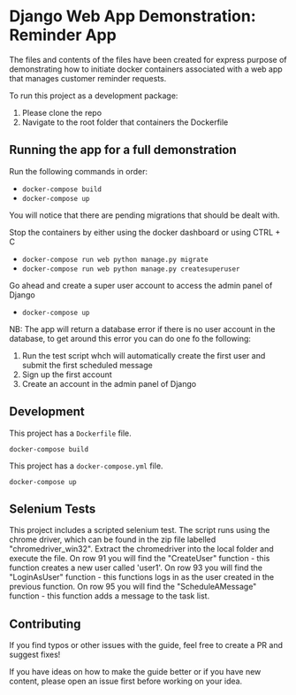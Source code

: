 # Django Web App Demonstration: Reminder App

The files and contents of the files have been created for express purpose of demonstrating how to initiate docker 
containers associated with a web app that manages customer reminder requests.

To run this project as a development package:
1) Please clone the repo
2) Navigate to the root folder that containers the Dockerfile


## Running the app for a full demonstration

Run the following commands in order:
- ```docker-compose build ```
- ```docker-compose up ```

You will notice that there are pending migrations that should be dealt with.

Stop the containers by either using the docker dashboard or using CTRL + C

- ```docker-compose run web python manage.py migrate ```
- ```docker-compose run web python manage.py createsuperuser ```

Go ahead and create a super user account to access the admin panel of Django

- ```docker-compose up ```

NB: The app will return a database error if there is no user account in the database, to get around this error you can do one fo the following:
1) Run the test script whch will automatically create the first user and submit the first scheduled message
2) Sign up the first account
3) Create an account in the admin panel of Django

## Development

This project has a `Dockerfile` file.

```docker-compose build```

This project has a `docker-compose.yml` file.

```docker-compose up```

## Selenium Tests

This project includes a scripted selenium test. The script runs using the chrome driver, which can be found in the zip file labelled "chromedriver_win32". Extract the chromedriver into the local folder and execute the file.
On row 91 you will find the "CreateUser" function - this function creates a new user called 'user1'.
On row 93 you will find the "LoginAsUser" function - this functions logs in as the user created in the previous function.
On row 95 you will find the "ScheduleAMessage" function - this function adds a message to the task list.

## Contributing

If you find typos or other issues with the guide, feel free to create a PR and suggest fixes!

If you have ideas on how to make the guide better or if you have new content, please open an issue first 
before working on your idea.
